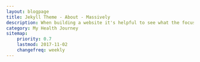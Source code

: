 ```yaml
---
layout: blogpage
title: Jekyll Theme - About - Massively
description: When building a website it's helpful to see what the focus of your site is. This page is an example of how to show a website's focus.
category: My Health Journey
sitemap:
    priority: 0.7
    lastmod: 2017-11-02
    changefreq: weekly
---
```


